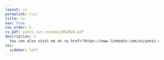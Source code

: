 ```yaml
---
layout: cv
permalink: /cv/
title: cv
nav: true
nav_order: 5
cv_pdf: yanzi_sun_resume12052024.pdf
description: >
  You can also visit me at <a href="https://www.linkedin.com/in/yanzi-sun/" target="_blank" style="font-weight:bold; color:#0077b5;">my LinkedIn profile</a>.
toc:
  sidebar: left
---
```

